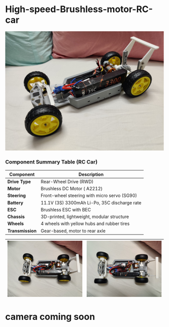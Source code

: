 # High-speed-Brushless-motor-RC-car


<img src= "Images/IMG_20250422_204341.jpg" >

### Component Summary Table (RC Car)

| **Component**         | **Description**                                      |
|-----------------------|------------------------------------------------------|
| **Drive Type**        | Rear-Wheel Drive (RWD)                               |
| **Motor**             | Brushless DC Motor ( A2212)                          |
| **Steering**          | Front-wheel steering with micro servo (SG90)         |
| **Battery**           | 11.1V (3S) 3300mAh Li-Po, 35C discharge rate         |
| **ESC**               | Brushless ESC with BEC                               |
| **Chassis**           | 3D-printed, lightweight, modular structure           |
| **Wheels**            | 4 wheels with yellow hubs and rubber tires           |
| **Transmission**      | Gear-based, motor to rear axle                       |

| <img src= "Images/IMG_20250422_204335.jpg" > | <img src="Images/IMG_20250422_204348.jpg" > |
| --------------------------- | --------------------------- |


# camera coming soon
